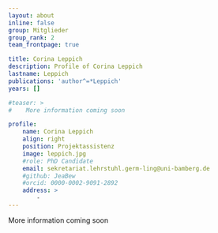 ```yaml
---
layout: about
inline: false
group: Mitglieder
group_rank: 2
team_frontpage: true

title: Corina Leppich
description: Profile of Corina Leppich
lastname: Leppich
publications: 'author^=*Leppich'
years: []

#teaser: >
#    More information coming soon

profile:
    name: Corina Leppich
    align: right
    position: Projektassistenz
    image: leppich.jpg
    #role: PhD Candidate
    email: sekretariat.lehrstuhl.germ-ling@uni-bamberg.de
    #github: JeaBew
    #orcid: 0000-0002-9091-2892
    address: >
        -
---
```


More information coming soon
